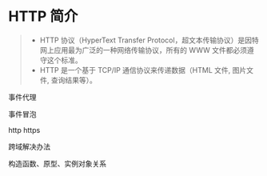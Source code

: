 # HTTP 简介

> - HTTP 协议（HyperText Transfer Protocol，超文本传输协议）是因特网上应用最为广泛的一种网络传输协议，所有的 WWW 文件都必须遵守这个标准。
> - HTTP 是一个基于 TCP/IP 通信协议来传递数据（HTML 文件, 图片文件, 查询结果等）。

事件代理

事件冒泡

http https

跨域解决办法

构造函数、原型、实例对象关系
